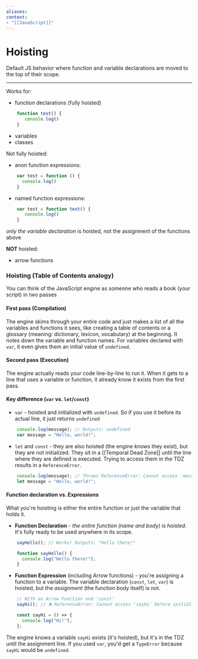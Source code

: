 ```yaml
---
aliases:
context:
- "[[JavaScript]]"
---
```


# Hoisting
Default JS behavior where function and variable declarations are moved to the top of their scope.

---
Works for:
- function declarations (fully hoisted)
``` js
    function test() {
       console.log()
    }
```
- variables
- classes

Not fully hoisted:
- anon function expressions:
``` js
    var test = function () {
      console.log()
    }
```
- named function expressions:
``` js
    var test = function test() {
       console.log()
    }
```
*only the variable declaration* is hoisted, not the assignment of the functions above

**NOT** hoisted:
- arrow functions



### Hoisting (Table of Contents analogy)

You can think of the JavaScript engine as someone who reads a book (your script) in two passes

#### First pass (Compilation)
The engine skims through your entire code and just makes a list of all the variables and functions it sees, like creating a table of contents or a glossary (meaning: dictionary, lexicon, vocabulary) at the beginning. It notes down the variable and function names. For variables declared with `var`, it even gives them an initial value of `undefined`.

#### Second pass (Execution)
The engine actually reads your code line-by-line to run it.
When it gets to a line that uses a variable or function, it already know it exists from the first pass.


#### Key difference (`var` vs. `let`/`const`)
- `var` - hoisted and initialized with `undefined`. So if you use it before its actual line, it just returns `undefined`
```js
    console.log(message); // Outputs: undefined
    var message = "Hello, world!";
```

- `let` and `const` - they are also hoisted (the engine knows they exist), but they are not initialized. They sit in a [[Temporal Dead Zone]] until the line where they are defined is executed. Trying to access them in the TDZ results in a `ReferenceError`.
```js
    console.log(message); // Throws ReferenceError: Cannot access 'message' before initialization
    let message = "Hello, world!";
```

#### Function declaration vs. Expressions
What you're hoisting is either the entire function or just the variable that holds it.

- **Function Declaration** - *the entire function (name and body) is hoisted*. It's fully ready to be used anywhere in its scope.
```js
    sayHello(); // Works! Outputs: "Hello there!"

    function sayHello() {
      console.log("Hello there!");
    }
```

- **Function Expression** (including Arrow functions) - you're assigning a function to a variable. The variable declaration (`const`, `let`, `var`) is hoisted, but the *assignment* (the function body itself) is not.
```js
    // With an Arrow Function and 'const'
    sayHi(); // ❌ ReferenceError: Cannot access 'sayHi' before initialization

    const sayHi = () => {
      console.log("Hi!");
    };
```
The engine knows a variable `sayHi` exists (it's hoisted), but it's in the TDZ until the assignment line. If you used `var`, you'd get a `TypeError` because `sayHi` would be `undefined`.

